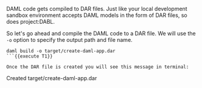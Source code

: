 DAML code gets compiled to DAR files. Just like your local development sandbox environment accepts DAML models in the form of DAR files, so does project:DABL.

So let's go ahead and compile the DAML code to a DAR file. We will use the `-o` option to specify the output path and file name.

```
daml build -o target/create-daml-app.dar
```{{execute T1}}

Once the DAR file is created you will see this message in terminal:

```
Created target/create-daml-app.dar
```
